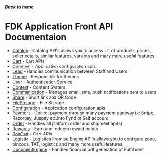 ##### [Back to home](../../README.md)

# FDK Application Front API Documentaion


* [Catalog](CATALOG.md) - Catalog API's allows you to access list of products, prices, seller details, similar features, variants and many more useful features.  
* [Cart](CART.md) - Cart APIs 
* [Common](COMMON.md) - Application configuration apis 
* [Lead](LEAD.md) - Handles communication between Staff and Users 
* [Theme](THEME.md) - Responsible for themes 
* [User](USER.md) - Authentication Service 
* [Content](CONTENT.md) - Content System 
* [Communication](COMMUNICATION.md) - Manages email, sms, push notifications sent to users 
* [Share](SHARE.md) - Short link and QR Code 
* [FileStorage](FILESTORAGE.md) - File Storage 
* [Configuration](CONFIGURATION.md) - Application configuration apis 
* [Payment](PAYMENT.md) - Collect payment through many payment gateway i.e Stripe, Razorpay, Juspay etc.into Fynd or Self account 
* [Order](ORDER.md) - Handles all platform order and shipment api(s) 
* [Rewards](REWARDS.md) - Earn and redeem reward points 
* [PosCart](POSCART.md) - Cart APIs 
* [Logistic](LOGISTIC.md) - Logistics Promise Engine API's allows you to configure zone, pincode, TAT, logistics and many more useful features.  
* [DocumentEngine](DOCUMENTENGINE.md) - Handles financial pdf generation of Fulfilment 